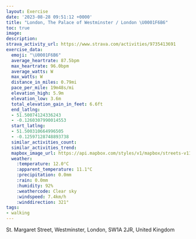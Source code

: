 ```yaml
---
layout: Exercise
date: '2023-08-28 09:51:12 +0000'
title: "London, The Palace of Westminster / London \U0001F6B6"
toc: true
image:
description:
strava_activity_url: https://www.strava.com/activities/9735413691
exercise_data:
  emoji: "\U0001F6B6"
  average_heartrate: 87.5bpm
  max_heartrate: 96.0bpm
  average_watts: W
  max_watts: W
  distance_in_miles: 0.79mi
  pace_per_mile: 19m48s/mi
  elevation_high: 5.9m
  elevation_low: 3.6m
  total_elevation_gain_in_feet: 6.6ft
  end_latlng:
  - 51.50074124336243
  - -0.1260307990014553
  start_latlng:
  - 51.500310664996505
  - -0.12597128748893738
  similar_activities_count:
  similar_activities_trend:
  mapbox_image_url: https://api.mapbox.com/styles/v1/mapbox/streets-v11/static/path-5+787af2-1.0(qiiyHfjXx%40NV%3FNC%5CQr%40%7B%40RKd%40IBGWkBCMKKUGc%40GqB%3F),pin-s-s+e5b22e(-0.1298,51.49865),pin-s-f+89ae00(-0.12856999999999996,51.4985)/auto/800x800?access_token=pk.eyJ1Ijoiam9zaGJlY2ttYW4iLCJhIjoiY205eWR2aDd1MWZ6djJrbXc4a3M0bWZleiJ9.XiG9OWkNcZk2QzjJbxLB4A
  weather:
    :temperature: 12.0°C
    :apparent_temperature: 11.1°C
    :precipitation: 0.0mm
    :rain: 0.0mm
    :humidity: 92%
    :weathercode: Clear sky
    :windspeed: 7.4km/h
    :winddirection: 321°
tags:
- walking
---
```

St. Margaret Street, Westminster, London, SW1A 2JR, United Kingdom
